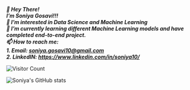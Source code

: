 ***👋 Hey There!<br/>
 I’m Soniya Gosavi!!! <br/>
👀 I’m interested in Data Science and Machine Learning<br/>
🌱 I’m currently learning different Machine Learning models and have completed end-to-end project.<br/>
📫 How to reach me:<br/>***
***1. Email: soniya.gosavi10@gmail.com***<br/>
***2. LinkedIN: https://www.linkedin.com/in/soniya10/***

<!--- <a href="https://hits.seeyoufarm.com"><img src="https://hits.seeyoufarm.com/api/count/incr/badge.svg?url=https%3A%2F%2Fgithub.com%2Fsoniyagosavi10&count_bg=%23C83D88&title_bg=%23555555&icon=&icon_color=%23C21313&title=Viewers&edge_flat=true"/></a> -->

<t>![Visitor Count](https://profile-counter.glitch.me/soniyagosavi10/count.svg) </t>

![Soniya's GitHub stats](https://github-readme-stats.vercel.app/api?username=soniyagosavi10&show_icons=true&theme=synthwave&custom_title=Soniya's&nbsp;Github&nbsp;Statistics)



